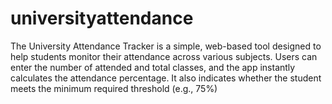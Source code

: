 # universityattendance
The University Attendance Tracker is a simple, web-based tool designed to help students monitor their attendance across various subjects. Users can enter the number of attended and total classes, and the app instantly calculates the attendance percentage. It also indicates whether the student meets the minimum required threshold (e.g., 75%)

